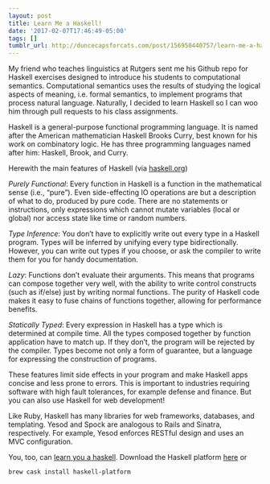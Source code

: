 ```yaml
---
layout: post
title: Learn Me a Haskell!
date: '2017-02-07T17:46:49-05:00'
tags: []
tumblr_url: http://duncecapsforcats.com/post/156950440757/learn-me-a-haskell
---
```

My friend who teaches linguistics at Rutgers sent me his Github repo for Haskell exercises designed to introduce his students to computational semantics. Computational semantics uses the results of studying the logical aspects of meaning, i.e. formal semantics, to implement programs that process natural language. Naturally, I decided to learn Haskell so I can woo him through pull requests to his class assignments.

Haskell is a general-purpose functional programming language. It is named after the American mathematician Haskell Brooks Curry, best known for his work on combinatory logic. He has three programming languages named after him: Haskell, Brook, and Curry.

Herewith the main features of Haskell (via [haskell.org](http://www.haskell.org))

*Purely Functional*: Every function in Haskell is a function in the mathematical sense (i.e., &ldquo;pure&rdquo;). Even side-effecting IO operations are but a description of what to do, produced by pure code. There are no statements or instructions, only expressions which cannot mutate variables (local or global) nor access state like time or random numbers.

*Type Inference*: You don&rsquo;t have to explicitly write out every type in a Haskell program. Types will be inferred by unifying every type bidirectionally. However, you can write out types if you choose, or ask the compiler to write them for you for handy documentation.

*Lazy*: Functions don&rsquo;t evaluate their arguments. This means that programs can compose together very well, with the ability to write control constructs (such as if/else) just by writing normal functions. The purity of Haskell code makes it easy to fuse chains of functions together, allowing for performance benefits.

*Statically Typed*: Every expression in Haskell has a type which is determined at compile time. All the types composed together by function application have to match up. If they don&rsquo;t, the program will be rejected by the compiler. Types become not only a form of guarantee, but a language for expressing the construction of programs.

These features limit side effects in your program and make Haskell apps concise and less prone to errors. This is important to industries requiring software with high fault tolerances, for example defense and finance. But you can also use Haskell for web development!

Like Ruby, Haskell has many libraries for web frameworks, databases, and templating. Yesod and Spock are analogous to Rails and Sinatra, respectively. For example, Yesod enforces RESTful design and uses an MVC configuration.

You, too, can [learn you a haskell](http://learnyouahaskell.com). Download the Haskell platform [here](https://www.haskell.org/platform/) or

```
brew cask install haskell-platform
```
